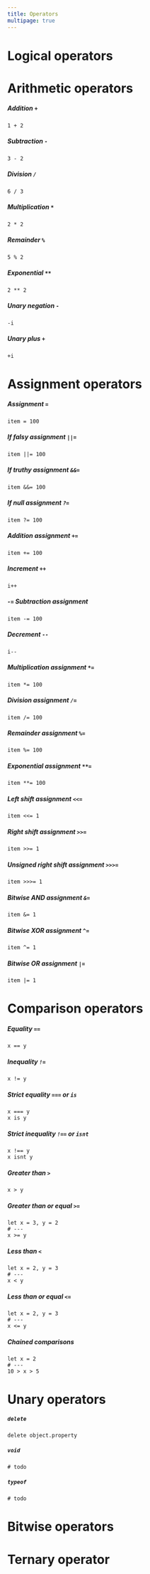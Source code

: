 ```yaml
---
title: Operators
multipage: true
---
```


# Logical operators

# Arithmetic operators

##### Addition `+`
```imba
1 + 2
```

##### Subtraction `-`
```imba
3 - 2
```

##### Division `/`
```imba
6 / 3
```

##### Multiplication `*`
```imba
2 * 2
```

##### Remainder `%`
```imba
5 % 2
```

##### Exponential `**`
```imba
2 ** 2
```

##### Unary negation `-`
```imba
-i
```

##### Unary plus `+`
```imba
+i
```

# Assignment operators

##### Assignment `=`
```imba
item = 100
```

##### If falsy assignment `||=`
```imba
item ||= 100
```

##### If truthy assignment `&&=`
```imba
item &&= 100
```

##### If null assignment `?=`
```imba
item ?= 100
```


##### Addition assignment `+=`
```imba
item += 100
```

##### Increment `++`
```imba
i++
```

##### `-=` Subtraction assignment
```imba
item -= 100
```

##### Decrement `--`
```imba
i--
```

##### Multiplication assignment `*=`
```imba
item *= 100
```

##### Division assignment `/=`
```imba
item /= 100
```

##### Remainder assignment `%=`
```imba
item %= 100
```

##### Exponential assignment `**=`
```imba
item **= 100
```

##### Left shift assignment `<<=`
```imba
item <<= 1
```

##### Right shift assignment `>>=`
```imba
item >>= 1
```

##### Unsigned right shift assignment `>>>=`
```imba
item >>>= 1
```

##### Bitwise AND assignment `&=`
```imba
item &= 1
```

##### Bitwise XOR assignment `^=`
```imba
item ^= 1
```

##### Bitwise OR assignment `|=`
```imba
item |= 1
```

# Comparison operators

##### Equality `==`
```imba
x == y
```

##### Inequality `!=`
```imba
x != y
```

##### Strict equality `===` or `is`
```imba
x === y
x is y
```

##### Strict inequality `!==` or `isnt`
```imba
x !== y
x isnt y
```

##### Greater than `>`
```imba
x > y
```

##### Greater than or equal `>=`
```imba
let x = 3, y = 2
# ---
x >= y
```

##### Less than `<`
```imba
let x = 2, y = 3
# ---
x < y
```

##### Less than or equal `<=`
```imba
let x = 2, y = 3
# ---
x <= y
```

##### Chained comparisons
```imba
let x = 2
# ---
10 > x > 5
```

# Unary operators

##### `delete`
```imba
delete object.property
```

##### `void`
```imba
# todo
```

##### `typeof`
```imba
# todo
```

# Bitwise operators

# Ternary operator